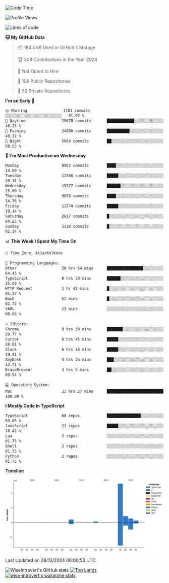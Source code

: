 <!--START_SECTION:waka-->
![Code Time](http://img.shields.io/badge/Code%20Time-2%2C036%20hrs%2022%20mins-blue)

![Profile Views](http://img.shields.io/badge/Profile%20Views-0-blue)

![Lines of code](https://img.shields.io/badge/From%20Hello%20World%20I%27ve%20Written-37.6%20million%20lines%20of%20code-blue)

**🐱 My GitHub Data** 

> 📦 184.5 kB Used in GitHub's Storage 
 > 
> 🏆 308 Contributions in the Year 2024
 > 
> 🚫 Not Opted to Hire
 > 
> 📜 109 Public Repositories 
 > 
> 🔑 52 Private Repositories 
 > 
**I'm an Early 🐤** 

```text
🌞 Morning                1181 commits        ░░░░░░░░░░░░░░░░░░░░░░░░░   01.92 % 
🌆 Daytime                29670 commits       ████████████░░░░░░░░░░░░░   48.23 % 
🌃 Evening                24800 commits       ██████████░░░░░░░░░░░░░░░   40.32 % 
🌙 Night                  5864 commits        ██░░░░░░░░░░░░░░░░░░░░░░░   09.53 % 
```
📅 **I'm Most Productive on Wednesday** 

```text
Monday                   8983 commits        ████░░░░░░░░░░░░░░░░░░░░░   14.60 % 
Tuesday                  12368 commits       █████░░░░░░░░░░░░░░░░░░░░   20.11 % 
Wednesday                15377 commits       ██████░░░░░░░░░░░░░░░░░░░   25.00 % 
Thursday                 9078 commits        ████░░░░░░░░░░░░░░░░░░░░░   14.76 % 
Friday                   11774 commits       █████░░░░░░░░░░░░░░░░░░░░   19.14 % 
Saturday                 2617 commits        █░░░░░░░░░░░░░░░░░░░░░░░░   04.25 % 
Sunday                   1318 commits        █░░░░░░░░░░░░░░░░░░░░░░░░   02.14 % 
```


📊 **This Week I Spent My Time On** 

```text
🕑︎ Time Zone: Asia/Kolkata

💬 Programming Languages: 
Other                    20 hrs 54 mins      ████████████████░░░░░░░░░   64.43 % 
TypeScript               8 hrs 20 mins       ██████░░░░░░░░░░░░░░░░░░░   25.69 % 
HTTP Request             1 hr 42 mins        █░░░░░░░░░░░░░░░░░░░░░░░░   05.27 % 
Bash                     52 mins             █░░░░░░░░░░░░░░░░░░░░░░░░   02.72 % 
YAML                     13 mins             ░░░░░░░░░░░░░░░░░░░░░░░░░   00.68 % 

🔥 Editors: 
Chrome                   9 hrs 39 mins       ███████░░░░░░░░░░░░░░░░░░   29.77 % 
Cursor                   6 hrs 45 mins       █████░░░░░░░░░░░░░░░░░░░░   20.81 % 
Slack                    6 hrs 18 mins       █████░░░░░░░░░░░░░░░░░░░░   19.41 % 
AnyDesk                  4 hrs 26 mins       ███░░░░░░░░░░░░░░░░░░░░░░   13.71 % 
BraveBrowser             3 hrs 5 mins        ██░░░░░░░░░░░░░░░░░░░░░░░   09.54 % 

💻 Operating System: 
Mac                      32 hrs 27 mins      █████████████████████████   100.00 % 
```

**I Mostly Code in TypeScript** 

```text
TypeScript               68 repos            ███████████████░░░░░░░░░░   59.65 % 
JavaScript               21 repos            █████░░░░░░░░░░░░░░░░░░░░   18.42 % 
Lua                      2 repos             ░░░░░░░░░░░░░░░░░░░░░░░░░   01.75 % 
Shell                    2 repos             ░░░░░░░░░░░░░░░░░░░░░░░░░   01.75 % 
Python                   2 repos             ░░░░░░░░░░░░░░░░░░░░░░░░░   01.75 % 
```



**Timeline**

![Lines of Code chart](https://raw.githubusercontent.com/wise-introvert/wise-introvert/master/assets/bar_graph.png)


 Last Updated on 28/12/2024 00:00:53 UTC
<!--END_SECTION:waka-->

![WiseIntrovert's GitHub stats](https://github-readme-stats.vercel.app/api?username=wise-introvert&count_private=true&show_icons=true)
[![Top Langs](https://github-readme-stats.vercel.app/api/top-langs/?username=wise-introvert&langs_count=10)](https://github.com/anuraghazra/github-readme-stats)
[![wise-introvert's wakatime stats](https://github-readme-stats.vercel.app/api/wakatime?username=wiseintrovert)](https://github.com/anuraghazra/github-readme-stats)
